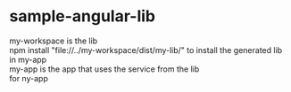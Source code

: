 # sample-angular-lib
my-workspace is the lib<br/>
npm install "file://../my-workspace/dist/my-lib/" to install the generated lib in my-app<br/>
my-app is the app that uses the service from the lib<br/>
for ny-app <ng serve>
